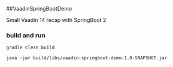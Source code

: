 ##VaadinSpringBootDemo

Small Vaadin 14 recap with SpringBoot 2

### build and run
```
gradle clean build

java -jar build/libs/vaadin-springboot-demo-1.0-SNAPSHOT.jar
```
